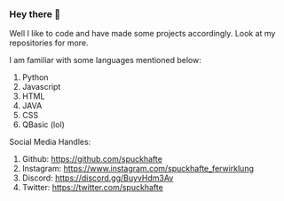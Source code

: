 ### Hey there 👋

Well I like to code and have made some projects accordingly.
Look at my repositories for more.

I am familiar with some languages mentioned below: 
1. Python
2. Javascript
3. HTML
4. JAVA
5. CSS
6. QBasic (lol)

Social Media Handles:
1. Github: https://github.com/spuckhafte
2. Instagram: https://www.instagram.com/spuckhafte_ferwirklung
3. Discord: https://discord.gg/BuyvHdm3Av
4. Twitter: https://twitter.com/spuckhafte
